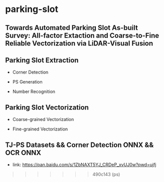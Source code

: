 
# parking-slot

## Towards Automated Parking Slot As-built Survey: All-factor Extaction and Coarse-to-Fine Reliable Vectorization via LiDAR-Visual Fusion


## Parking Slot Extraction 

- Corner Detection

- PS Generation

- Number Recognition

## Parking Slot Vectorization 

- Coarse-grained Vectorization

- Fine-grained Vectorization

## TJ-PS Datasets && Corner Detection ONNX && OCR ONNX

- link: https://pan.baidu.com/s/1ZbNAXT5YJ_CRDeP_xvUJ0w?pwd=ujfj 
>>>>>>> 490c143 (ps)
